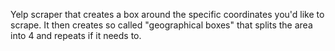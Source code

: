 Yelp scraper that creates a box around the specific coordinates you'd like to scrape. It then creates so called "geographical boxes" that splits the area into 4 and repeats if it needs to.

